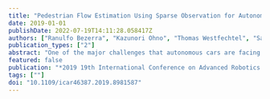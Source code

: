 ```yaml
---
title: "Pedestrian Flow Estimation Using Sparse Observation for Autonomous Vehicles"
date: 2019-01-01
publishDate: 2022-07-19T14:11:28.058417Z
authors: ["Ranulfo Bezerra", "Kazunori Ohno", "Thomas Westfechtel", "Satoshi Tadokoro"]
publication_types: ["2"]
abstract: "One of the major challenges that autonomous cars are facing today is the unpredictability of pedestrian movement in urban environments. Since pedestrian data acquired by vehicles are sparse observed a pedestrian flow directed graph is proposed to understand pedestrian behavior. In this work, an autonomous electric vehicle is employed to gather LiDAR and camera data. Pedestrian tracking information and semantic information from the environment are used with a probabilistic approach to create the graph. In order to refine the graph a set of outlier removal techniques are described. The graph-based pedestrian flow shows an increase of 61.29 % of coverage zone, and the outlier removal approach successfully removed 81 % of the edges."
featured: false
publication: "*2019 19th International Conference on Advanced Robotics (ICAR)*"
tags: [""]
doi: "10.1109/icar46387.2019.8981587"
---
```


